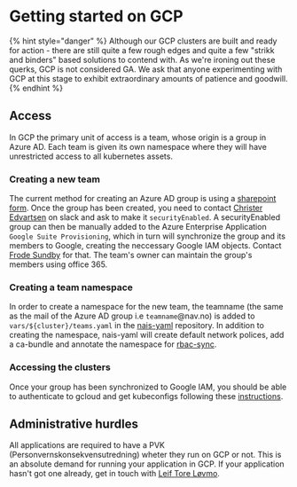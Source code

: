 # Getting started on GCP

{% hint style="danger" %}
Although our GCP clusters are built and ready for action - there are still quite a few rough edges and quite a few
"strikk and binders" based solutions to contend with. As we're ironing out these querks, GCP is not considered GA. We ask
that anyone experimenting with GCP at this stage to exhibit extraordinary amounts of patience and goodwill.
{% endhint %}

## Access
In GCP the primary unit of access is a team, whose origin is a group in Azure AD. Each team is given its own namespace
where they will have unrestricted access to all kubernetes assets.

### Creating a new team
The current method for creating an Azure AD group is using a [sharepoint form][]. Once the group has been created, you
need to contact [Christer Edvartsen][] on slack and ask to make it `securityEnabled`. A securityEnabled group can then be
manually added to the Azure Enterprise Application `Google Suite Provisioning`, which in turn will synchronize the group
and its members to Google, creating the neccessary Google IAM objects. Contact [Frode Sundby][] for that. The team's
owner can maintain the group's members using office 365.

### Creating a team namespace
In order to create a namespace for the new team, the teamname (the same as the mail of the Azure AD group i.e
`teamname`@nav.no) is added to `vars/${cluster}/teams.yaml` in the [nais-yaml][] repository. In addition to creating the
namespace, nais-yaml will create default network polices, add a ca-bundle and annotate the namespace for [rbac-sync][].

### Accessing the clusters
Once your group has been synchronized to Google IAM, you should be able to authenticate to gcloud and get kubeconfigs following these [instructions][].

## Administrative hurdles
All applications are required to have a PVK (Personvernskonsekvensutredning) wheter they run on GCP or not. This is an
absolute demand for running your application in GCP. If your application hasn't got one already, get in touch with [Leif Tore Løvmo][].

[sharepoint form]: https://navno.sharepoint.com/sites/Bestillinger/Lists/Nytt%20Team/AllItems.aspx

[Christer Edvartsen]: https://nav-it.slack.com/messages/DDE0P7EA3

[Frode Sundby]: https://nav-it.slack.com/messages/D8QRAFZPT

[rbac-sync]: https://github.com/nais/rbac-sync

[nais-yaml]: https://github.com/navikt/nais-yaml

[instructions]: ../basics/access.md

[Leif Tore Løvmo]: https://nav-it.slack.com/messages/DB4DDCACF
